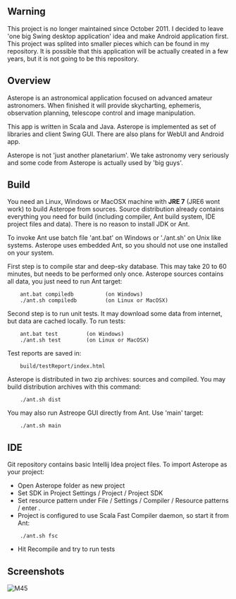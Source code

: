 Warning
-----------------------

This project is no longer maintained since October 2011.
I decided to leave 'one big Swing desktop application' idea and make Android application first.
This project was splited into smaller pieces which can be found in my repository.
It is possible that this application will be actually created in a few years, but it is not going to be this repository.

Overview
-----------------------

Asterope is an astronomical application focused on advanced amateur astronomers.
When finished it will provide skycharting, ephemeris, observation planning,
telescope control and image manipulation.

This app is written in Scala and Java. Asterope is implemented as set of libraries and client Swing GUI. 
There are also plans for WebUI and Android app. 

Asterope is not 'just another planetarium'. We take astronomy very seriously and some code from Asterope
is actually used by 'big guys'. 


Build
-----------------------

You need an Linux, Windows or MacOSX machine with **JRE 7** (JRE6 wont work) to build Asterope from sources.
Source distribution already contains everything you need for build 
(including compiler, Ant build system, IDE project files and data). There is no reason to install JDK or Ant.

To invoke Ant use batch file 'ant.bat' on Windows or './ant.sh' on Unix like systems.
Asterope uses embedded Ant, so you should not use one installed on your system.

First step is to compile star and  deep-sky database. This may take 20 to 60 minutes, but needs to be performed only once.
Asterope sources contains all data, you just need to run Ant target:

```
    ant.bat compiledb          (on Windows)
    ./ant.sh compiledb         (on Linux or MacOSX)
```

Second step is to run unit tests. It may download some data from internet, but data are cached locally. 
To run tests:

```
    ant.bat test         (on Windows)
    ./ant.sh test        (on Linux or MacOSX)
```

Test reports are saved in:
```
    build/testReport/index.html
```

Asterope is distributed in two zip archives: sources and compiled. You may build distribution archives with this command:
```
    ./ant.sh dist
```
You may also run Astreope GUI directly from Ant. Use 'main' target:
```
    ./ant.sh main
```

IDE
-----------------------
Git repository contains basic Intellij Idea project files. To import Asterope as your project:

 - Open Asterope folder as new project
 - Set SDK in Project Settings / Project / Project SDK
 - Set resource pattern under File / Settings / Compiler / Resource patterns / enter *.*
 - Project is configured to use Scala Fast Compiler daemon, so start it from Ant:
```
    ./ant.sh fsc
```
 -  Hit Recompile and try to run tests

Screenshots
-----------------------
![M45](https://github.com/jankotek/asterope-scala-legacy/raw/master/tools/artwork/m45-screenshot.jpeg)

